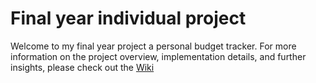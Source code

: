 # Final year individual project
Welcome to my final year project a personal budget tracker.
For more information on the project overview, implementation details, and further insights, please check out the [Wiki](https://github.com/Akanbi-Mohammed/individual-project/wiki) 


